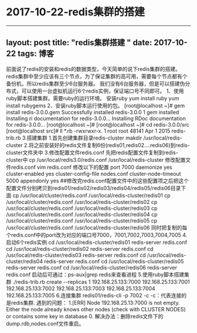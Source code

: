 2017-10-22-redis集群的搭建
===
---
layout: post
title: "redis集群搭建 "
date: 2017-10-22
tags: 博客
---
前面说了redis的安装和redis的数据类型，今天简单的说下redis集群的搭建。
redis集群中至少应该有三个节点，为了保证集群的高可用，需要每个节点都有个备份机，所以redis集群至少6台服务器。
我们没有6台服务器，但是可以搭建伪分布式，可以使用一台虚拟机运行6个redis实例，保证端口号不同即可。
1、使用ruby脚本搭建集群。需要ruby的运行环境。
安装ruby
yum install ruby
yum install rubygems
2、安装ruby脚本运行使用的包。
[root@localhost ~]# gem install redis-3.0.0.gem
Successfully installed redis-3.0.0
1 gem installed
Installing ri documentation for redis-3.0.0...
Installing RDoc documentation for redis-3.0.0...
[root@localhost ~]#
[root@localhost ~]# cd redis-3.0.0/src
[root@localhost src]# ll *.rb
-rwxrwxr-x. 1 root root 48141 Apr 1 2015 redis-trib.rb
3.搭建集群
1.首先创建集群目录redis-cluster
makdir /usr/local/redis-cluster
2.将之前安装好的redis文件复制6份(redis01,redis02....redis06)到redis-cluster文件夹中
3.修改配置文件redis.conf
先把redis配置文件复制到redis-cluster中
cp /usr/local/redis3.0/redis.conf /usr/local/redis-cluster
修改配置文件redis.conf
vim redis.conf
修改以下的配置
port 7000
daemonize yes
cluster-enabled yes
cluster-config-file nodes.conf
cluster-node-timeout 5000
appendonly yes
##修改完redis.conf配置文件中的这些配置项之后把这个配置文件分别拷贝到redis01/redis02/redis03/redis04/redis05/redis06目录下面
cp /usr/local/cluster/redis.conf /usr/local/redis-cluster/redis01
cp /usr/local/cluster/redis.conf /usr/local/redis-cluster/redis02
cp /usr/local/cluster/redis.conf /usr/local/redis-cluster/redis03
cp /usr/local/cluster/redis.conf /usr/local/redis-cluster/redis04
cp /usr/local/cluster/redis.conf /usr/local/redis-cluster/redis05
cp /usr/local/cluster/redis.conf /usr/local/redis-cluster/redis06
同时把复制的每个redis.conf中的port改为对应的端口号7000，7001,7002,7003,7004,7005
4.启动6个redis实例
cd /usr/local/redis-cluster/redis01
redis-server redis.conf
cd /usr/local/redis-cluster/redis02
redis-server redis.conf
cd /usr/local/redis-cluster/redis03
redis-server redis.conf
cd /usr/local/redis-cluster/redis04
redis-server redis.conf
cd /usr/local/redis-cluster/redis05
redis-server redis.conf
cd /usr/local/redis-cluster/redis06
redis-server redis.conf
启动后可通过：ps-aux|grep redis来查看进程
5.使用ruby脚本搭建集群
./redis-trib.rb create --replicas 1 192.168.25.133:7000 192.168.25.133:7001 192.168.25.133:7002 192.168.25.133:7003 192.168.25.133:7004 192.168.25.133:7005
6.连接集群
redis01/redis-cli -p 7002 -c     -c：代表连接的是redis集群.
遇到的问题：
1.[ERR] Node 192.168.25.13:7000 is not empty. Either the node already knows other nodes (check with CLUSTER NODES) or contains some key in database 0.
解决办法：删除redis文件下的dump.rdb,nodes.conf文件重启。




